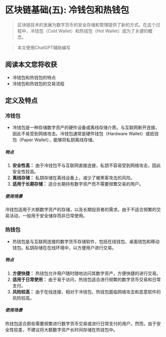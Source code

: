 # 区块链基础(五): 冷钱包和热钱包

> 区块链技术的发展为数字货币的安全存储和管理提供了新的方式。在这个过程中，冷钱包（Cold Wallet）和热钱包（Hot Wallet）成为了关键的概念。

> 本文使用ChatGPT辅助编写

## 阅读本文您将收获
* 冷钱包和热钱包的特点
* 冷钱包和热钱包的交易流程

## 定义及特点

### 冷钱包
* 冷钱包是一种存储数字资产的硬件设备或离线存储介质。与互联网断开连接，因此不易受到网络攻击。冷钱包通常是硬件钱包（Hardware Wallet）或纸钱包（Paper Wallet），能够将私钥离线存储。

##### 特点

1. **安全性高：** 由于冷钱包不与互联网直接连接，私钥不容易受到网络攻击，因此安全性较高。
2. **离线存储：** 私钥存储在离线设备上，减少了被黑客攻击的风险。
3. **适用于长期存储：** 适合长期持有数字资产而不需要频繁交易的用户。

##### 使用场景

冷钱包适用于大额数字资产的存储，以及长期投资者的需求。由于不适合频繁的交易活动，一般用于安全储存而非日常使用。

### 热钱包

* 热钱包是与互联网连接的数字货币存储软件，包括在线钱包、桌面钱包和移动钱包。私钥存储在在线环境中，以方便用户进行交易。

##### 特点

1. **方便快捷：** 热钱包允许用户随时随地访问其数字资产，方便快捷的进行交易。
2. **适用于日常使用：** 由于易于访问，热钱包适合进行频繁的数字货币交易和日常支付。
3. **风险较高：** 由于在线连接，相对于冷钱包，热钱包面临网络攻击和恶意软件的风险较高。

##### 使用场景

热钱包适合那些需要频繁进行数字货币交易或进行日常支付的用户。然而，由于安全性较差，不建议将大额数字资产长时间存储在热钱包中。
